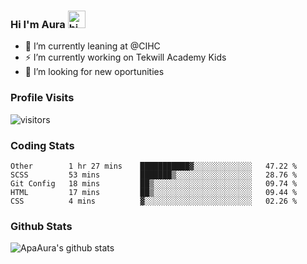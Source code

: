 ### Hi I'm Aura <img src="https://user-images.githubusercontent.com/1303154/88677602-1635ba80-d120-11ea-84d8-d263ba5fc3c0.gif" width="28px" alt="hi">

- 🔭 I’m currently leaning at @CIHC
- ⚡ I’m currently working on Tekwill Academy Kids
- 🤔 I’m looking for new oportunities


### Profile Visits 

![visitors](https://visitor-badge.glitch.me/badge?page_id=ApaAura.ApaAura)


### Coding Stats

<!--START_SECTION:waka-->

```text
Other        1 hr 27 mins    ███████████▓░░░░░░░░░░░░░   47.22 %
SCSS         53 mins         ███████▒░░░░░░░░░░░░░░░░░   28.76 %
Git Config   18 mins         ██▒░░░░░░░░░░░░░░░░░░░░░░   09.74 %
HTML         17 mins         ██▒░░░░░░░░░░░░░░░░░░░░░░   09.44 %
CSS          4 mins          ▓░░░░░░░░░░░░░░░░░░░░░░░░   02.26 %
```

<!--END_SECTION:waka-->

### Github Stats

![ApaAura's github stats](https://github-readme-stats.vercel.app/api?username=ApaAura&count_private=true&theme=tokyonight&hide=contribs,prs)
